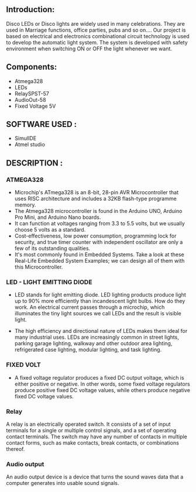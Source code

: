 ## Introduction:
Disco LEDs or Disco lights are widely used in many celebrations. They are used in Marriage functions, office parties, pubs and so on.... Our project is based on electrical and electronics combinational circuit technology is used to develop the automatic light system. The system is developed with safety environment when switching ON or OFF the light whenever we want.

## Components:
* Atmega328
* LEDs
* RelaySPST-57
* AudioOut-58
* Fixed Voltage 5V


## SOFTWARE USED :

* SimulIDE
* Atmel studio

## DESCRIPTION :

### ATMEGA328
 
 * Microchip's ATmega328 is an 8-bit, 28-pin AVR Microcontroller that uses RISC architecture and includes a 32KB flash-type programme memory.
 * The Atmega328 microcontroller is found in the Arduino UNO, Arduino Pro Mini, and Arduino Nano boards.
 * It can function at voltages ranging from 3.3 to 5.5 volts, but we usually choose 5 volts as a standard.
 * Cost-effectiveness, low power consumption, programming lock for security, and true timer counter with independent oscillator are only a few of its outstanding      qualities.
 * It's most commonly found in Embedded Systems. Take a look at these Real-Life Embedded System Examples; we can design all of them with this Microcontroller.
 
 ### LED - LIGHT EMITTING DIODE


* LED stands for light emitting diode. LED lighting products produce light up to 90% more efficiently than incandescent light bulbs. How do they work. An electrical current passes through a microchip, which illuminates the tiny light sources we call LEDs and the result is visible light.

* The high efficiency and directional nature of LEDs makes them ideal for many industrial uses. LEDs are increasingly common in street lights, parking garage lighting, walkway and other outdoor area lighting, refrigerated case lighting, modular lighting, and task lighting.


### FIXED VOLT 

* A fixed voltage regulator produces a fixed DC output voltage, which is either positive or negative. In other words, some fixed voltage regulators produce positive fixed DC voltage values, while others produce negative fixed DC voltage values.

### Relay 
A relay is an electrically operated switch. It consists of a set of input terminals for a single or multiple control signals, and a set of operating contact terminals. The switch may have any number of contacts in multiple contact forms, such as make contacts, break contacts, or combinations thereof.

### Audio output
An audio output device is a device that turns the sound waves data that a computer generates into usable sound signals.







